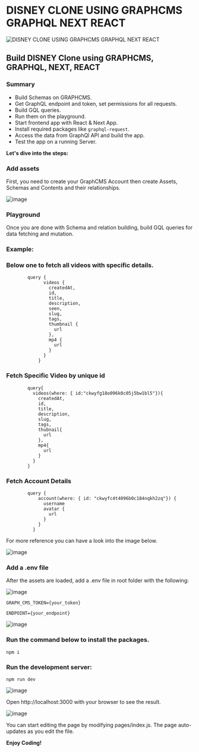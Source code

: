 # DISNEY CLONE USING GRAPHCMS GRAPHQL NEXT REACT
![DISNEY CLONE USING GRAPHCMS GRAPHQL NEXT REACT](https://user-images.githubusercontent.com/8361967/145450003-b4eadf7e-58c3-49a9-ba72-ba593673ec7b.jpg)

## Build DISNEY Clone using GRAPHCMS, GRAPHQL, NEXT, REACT

### Summary
* Build Schemas on GRAPHCMS.
* Get GraphQL endpoint and token, set permissions for all requests.
* Build GQL queries.
* Run them on the playground.
* Start frontend app  with React & Next App.
* Install required packages like `graphql-request`.
* Access the data from GraphQl API and build the app.
* Test the app on a running Server.

**Let's dive into the steps:**


### Add assets
First, you need to create your GraphCMS Account then create Assets, Schemas and Contents and their relationships.

![image](https://user-images.githubusercontent.com/8361967/145436231-6fa3ce18-430a-4ff0-9139-9d68e009ccbe.png)

### Playground

Once you are done with Schema and relation building, build  GQL queries for data fetching and mutation.

### Example: 

### Below one to fetch all videos with specific details.

            query {
                  videos {
                    createdAt,
                    id,
                    title,
                    description,
                    seen,
                    slug,
                    tags,
                    thumbnail {
                      url
                    },
                    mp4 {
                      url
                    }
                  }
                }
                
### Fetch Specific Video by unique id

            query{
              videos(where: { id:"ckwyfg18o096k0c05j5bw1bl5"}){
                createdAt,
                id,
                title,
                description,
                slug,
                tags,
                thubnail{
                  url
                },
                mp4{
                  url
                }
              }
            }
                
### Fetch Account Details

            query {
                account(where: { id: "ckwyfc4t4096b0c184nqkh2zq"}) { 
                  username
                  avatar {
                    url
                  }
                }
              }

For more reference you can have a look into the image below.

![image](https://user-images.githubusercontent.com/8361967/145438884-1f4948a7-a786-4881-99bb-88b6a6e6adec.png)



### Add a .env file

After the assets are loaded, add a .env file in root folder with the following:

![image](https://user-images.githubusercontent.com/8361967/145437044-5a64ddd8-1a5f-475f-962a-b40e0d4626b8.png)

    GRAPH_CMS_TOKEN={your_token}

    ENDPOINT={your_endpoint}

![image](https://user-images.githubusercontent.com/8361967/145436729-8ea993df-e10a-4bce-92af-e8043269a405.png)
 


### Run the command below to install the packages.

    npm i


### Run the development server:

    npm run dev
 
 
  ![image](https://user-images.githubusercontent.com/8361967/145437311-7926b265-6fb9-406d-9b40-cad5e5508c4a.png)  
 


 
Open http://localhost:3000 with your browser to see the result.

![image](https://user-images.githubusercontent.com/8361967/145438318-62b43392-7844-492e-a9e2-4fd683fc4329.png)


You can start editing the page by modifying pages/index.js. The page auto-updates as you edit the file.


**Enjoy Coding!**



